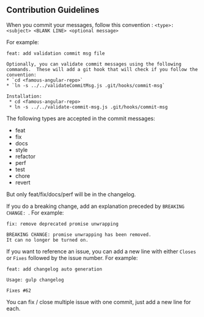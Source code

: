 ## Contribution Guidelines

When you commit your messages, follow this convention :
`<type>: <subject> <BLANK LINE> <optional message>`

For example:
```no-highlight
feat: add validation commit msg file

Optionally, you can validate commit messages using the following commands.  These will add a git hook that will check if you follow the convention:
* `cd <famous-angular-repo>`
* `ln -s ../../validateCommitMsg.js .git/hooks/commit-msg`

Installation:
 * cd <famous-angular-repo>
 * ln -s ../../validate-commit-msg.js .git/hooks/commit-msg
```

The following types are accepted in the commit messages:
- feat
- fix
- docs
- style
- refactor
- perf
- test
- chore
- revert

But only feat/fix/docs/perf will be in the changelog.

If you do a breaking change, add an explanation preceded by `BREAKING CHANGE: `. For example:
```no-highlight
fix: remove deprecated promise unwrapping

BREAKING CHANGE: promise unwrapping has been removed.
It can no longer be turned on.
```

If you want to reference an issue, you can add a new line with either `Closes` or `Fixes` followed by the issue number. For example:
```no-highlight
feat: add changelog auto generation

Usage: gulp changelog

Fixes #62
```

You can fix / close multiple issue with one commit, just add a new line for each.
